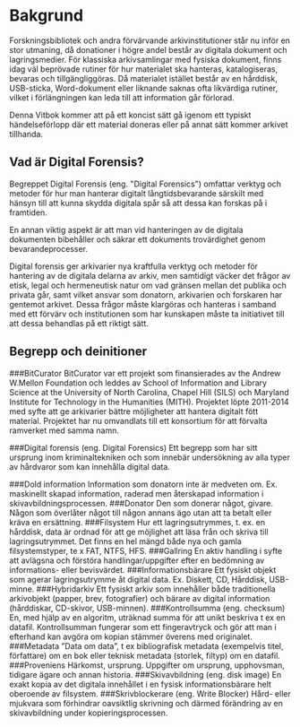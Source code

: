 # Bakgrund
Forskningsbibliotek och andra förvärvande arkivinstitutioner står nu inför en stor utmaning, då donationer i högre andel består av digitala dokument och lagringsmedier. För klassiska arkivsamlingar med fysiska dokument, finns idag väl beprövade rutiner för hur materialet ska hanteras, katalogiseras, bevaras och tillgängliggöras. Då materialet istället består av en hårddisk, USB-sticka, Word-dokument eller liknande saknas ofta likvärdiga rutiner, vilket i förlängningen kan leda till att information går förlorad.

Denna Vitbok kommer att på ett koncist sätt gå igenom ett typiskt händelseförlopp där ett material doneras eller på annat sätt kommer arkivet tillhanda.

## Vad är Digital Forensis?
Begreppet Digital Forensis (eng. "Digital Forensics") omfattar verktyg och metoder för hur man hanterar digitalt långtidsbevarande särskilt med hänsyn till att kunna skydda digitala spår så att dessa kan forskas på i framtiden. 

En annan viktig aspekt är att man vid hanteringen av de digitala dokumenten bibehåller och säkrar ett dokuments trovärdighet genom bevarandeprocesser. 

Digital forensis ger arkivarier nya kraftfulla verktyg och metoder för hantering av de digitala delarna av arkiv, men samtidigt väcker det frågor av etisk, legal och hermeneutisk natur om vad gränsen mellan det publika och privata går, samt vilket ansvar som donatorn, arkivarien och forskaren har gentemot arkivet. Dessa frågor måste klargöras och hanteras i samband med ett förvärv och institutionen som har kunskapen måste ta initiativet till att dessa behandlas på ett riktigt sätt. 

## Begrepp och deinitioner
###BitCurator
BitCurator var ett projekt som finansierades av the Andrew W.Mellon Foundation och leddes av School of Information and Library Science at the University of North Carolina, Chapel Hill (SILS) och Maryland Institute for Technology in the Humanities (MITH).  Projektet löpte 2011-2014 med syfte att ge arkivarier bättre möjligheter att hantera digitalt fött material. Projektet har nu omvandlats till ett konsortium för att förvalta ramverket med samma namn.

###Digital forensis (eng. Digital Forensics)
Ett begrepp som har sitt ursprung inom kriminaltekniken och som innebär undersökning av alla typer av hårdvaror som kan innehålla digital data.

###Dold information
Information som donatorn inte är medveten om. Ex. maskinellt skapad information, raderad men återskapad information i skivavbildningsprocessen.
###Donator
Den som donerar något, givare. Någon som överlåter något till någon annans ägo utan att ta betalt eller kräva en ersättning.
###Filsystem
Hur ett lagringsutrymmes, t. ex. en hårddisk, data är ordnad för att ge möjlighet att läsa från och skriva till lagringsutrymmet. Det finns en hel mängd både nya och gamla filsystemstyper, te x FAT, NTFS, HFS.
###Gallring
En aktiv handling i syfte att avlägsna och förstöra handlingar/uppgifter efter en bedömning av informations- eller bevisvärdet.
###Informationsbärare 
Ett fysiskt objekt som agerar lagringsutrymme åt digital data. Ex. Diskett, CD, Hårddisk, USB-minne.
###Hybridarkiv
Ett fysiskt arkiv som innehåller både traditionella arkivobjekt (papper, brev, fotografier) och bärare av digital information (hårddiskar, CD-skivor, USB-minnen).
###Kontrollsumma (eng. checksum)
En, med hjälp av en algoritm, uträknad summa för att unikt beskriva t ex en datafil. Kontrollsumman fungerar som ett fingeravtryck och gör att man i efterhand kan avgöra om kopian stämmer överens med originalet.
###Metadata
”Data om data”, t ex bibliografisk metadata (exempelvis titel, författare)  om en bok  eller teknisk metadata (storlek, filtyp) om en datafil.
###Proveniens
Härkomst, ursprung. Uppgifter om ursprung, upphovsman, tidigare ägare och annan historia.
###Skivavbildning (eng. disk image)
En exakt kopia av det digitala innehållet i en fysisk informationsbärare helt oberoende av filsystem. 
###Skrivblockerare (eng. Write Blocker)
Hård- eller mjukvara som förhindrar oavsiktlig skrivning och därmed förändring av en skivavbildning under kopieringsprocessen.







